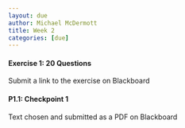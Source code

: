 ```yaml
---
layout: due
author: Michael McDermott
title: Week 2
categories: [due]
---
```

#### Exercise 1: 20 Questions

Submit a link to the exercise on Blackboard

#### P1.1: Checkpoint 1

Text chosen and submitted as a PDF on Blackboard
